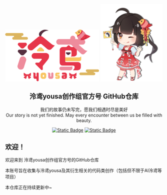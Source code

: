 <p align="center">
    <img src="https://raw.githubusercontent.com/yousa-ling-official-production/pic/main/LOGO%E6%AD%A3%E5%BC%8F-%E8%8B%B1%E6%96%87%E5%B0%8F%E5%86%99-%E9%80%8F%E6%98%8E%E8%83%8C%E6%99%AF.png" alt="Logo" width="300" />
    <img src="https://raw.githubusercontent.com/yousa-ling-official-production/pic/main/%E7%AB%8B%E7%BB%98%E4%BA%BA%E7%89%A9_2.png" alt="Artwork" width="200" />
</p>

<h2 align="center">泠鸢yousa创作组官方号 GitHub仓库</h2>

<p align="center">
    我们的故事仍未写完，愿我们相遇时尽是美好<br>
    Our story is not yet finished. May every encounter between us be filled with beauty.
</p>

<div align="center">

[![Static Badge](https://img.shields.io/badge/%E6%B3%A0%E9%B8%A2yousa%E7%9A%84B%E7%AB%99%E7%A9%BA%E9%97%B4-bilibili-7290DA?style=for-the-badge&logo=bilibili&logoColor=blue?link=ggg)](https://space.bilibili.com/282994)
[![Static Badge](https://img.shields.io/badge/%E6%B3%A0%E9%B8%A2yousa%E4%BA%8C%E5%88%9B%E7%BB%84%E5%AE%98%E6%96%B9%E5%8F%B7-bilibili-7290DA?style=for-the-badge&logo=bilibili&logoColor=blue)](https://space.bilibili.com/434021034)

</div>

## 欢迎！

欢迎来到 泠鸢yousa创作组官方号的GitHub仓库

本账号旨在收集与泠鸢yousa及其衍生相关的代码类创作（包括但不限于AI泠鸢等项目）

本仓库正在持续更新中~
